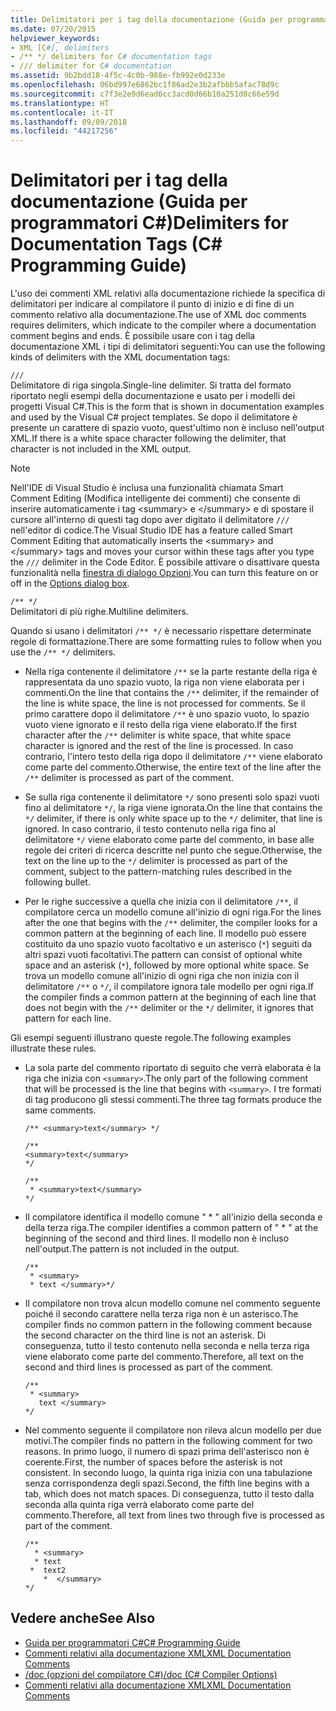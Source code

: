 ```yaml
---
title: Delimitatori per i tag della documentazione (Guida per programmatori C#)
ms.date: 07/20/2015
helpviewer_keywords:
- XML [C#], delimiters
- /** */ delimiters for C# documentation tags
- /// delimiter for C# documentation
ms.assetid: 9b2bdd18-4f5c-4c0b-988e-fb992e0d233e
ms.openlocfilehash: 06bd997e6862bc1f86ad2e3b2afbbb5afac78d9c
ms.sourcegitcommit: c7f3e2e9d6ead6cc3acd0d66b10a251d0c66e59d
ms.translationtype: HT
ms.contentlocale: it-IT
ms.lasthandoff: 09/09/2018
ms.locfileid: "44217256"
---
```

# <a name="delimiters-for-documentation-tags-c-programming-guide"></a><span data-ttu-id="fe8b3-102">Delimitatori per i tag della documentazione (Guida per programmatori C#)</span><span class="sxs-lookup"><span data-stu-id="fe8b3-102">Delimiters for Documentation Tags (C# Programming Guide)</span></span>
<span data-ttu-id="fe8b3-103">L'uso dei commenti XML relativi alla documentazione richiede la specifica di delimitatori per indicare al compilatore il punto di inizio e di fine di un commento relativo alla documentazione.</span><span class="sxs-lookup"><span data-stu-id="fe8b3-103">The use of XML doc comments requires delimiters, which indicate to the compiler where a documentation comment begins and ends.</span></span> <span data-ttu-id="fe8b3-104">È possibile usare con i tag della documentazione XML i tipi di delimitatori seguenti:</span><span class="sxs-lookup"><span data-stu-id="fe8b3-104">You can use the following kinds of delimiters with the XML documentation tags:</span></span>  
  
 `///`  
 <span data-ttu-id="fe8b3-105">Delimitatore di riga singola.</span><span class="sxs-lookup"><span data-stu-id="fe8b3-105">Single-line delimiter.</span></span> <span data-ttu-id="fe8b3-106">Si tratta del formato riportato negli esempi della documentazione e usato per i modelli dei progetti Visual C#.</span><span class="sxs-lookup"><span data-stu-id="fe8b3-106">This is the form that is shown in documentation examples and used by the Visual C# project templates.</span></span> <span data-ttu-id="fe8b3-107">Se dopo il delimitatore è presente un carattere di spazio vuoto, quest'ultimo non è incluso nell'output XML.</span><span class="sxs-lookup"><span data-stu-id="fe8b3-107">If there is a white space character following the delimiter, that character is not included in the XML output.</span></span>  
  
> [!NOTE]
>  <span data-ttu-id="fe8b3-108">Nell'IDE di Visual Studio è inclusa una funzionalità chiamata Smart Comment Editing (Modifica intelligente dei commenti) che consente di inserire automaticamente i tag \<summary> e \</summary> e di spostare il cursore all'interno di questi tag dopo aver digitato il delimitatore `///` nell'editor di codice.</span><span class="sxs-lookup"><span data-stu-id="fe8b3-108">The Visual Studio IDE has a feature called Smart Comment Editing that automatically inserts the \<summary> and \</summary> tags and moves your cursor within these tags after you type the `///` delimiter in the Code Editor.</span></span> <span data-ttu-id="fe8b3-109">È possibile attivare o disattivare questa funzionalità nella [finestra di dialogo Opzioni](/visualstudio/ide/reference/options-text-editor-csharp-advanced).</span><span class="sxs-lookup"><span data-stu-id="fe8b3-109">You can turn this feature on or off in the [Options dialog box](/visualstudio/ide/reference/options-text-editor-csharp-advanced).</span></span>  
  
 `/** */`  
 <span data-ttu-id="fe8b3-110">Delimitatori di più righe.</span><span class="sxs-lookup"><span data-stu-id="fe8b3-110">Multiline delimiters.</span></span>  
  
 <span data-ttu-id="fe8b3-111">Quando si usano i delimitatori `/** */` è necessario rispettare determinate regole di formattazione.</span><span class="sxs-lookup"><span data-stu-id="fe8b3-111">There are some formatting rules to follow when you use the `/** */` delimiters.</span></span>  
  
-   <span data-ttu-id="fe8b3-112">Nella riga contenente il delimitatore `/**` se la parte restante della riga è rappresentata da uno spazio vuoto, la riga non viene elaborata per i commenti.</span><span class="sxs-lookup"><span data-stu-id="fe8b3-112">On the line that contains the `/**` delimiter, if the remainder of the line is white space, the line is not processed for comments.</span></span> <span data-ttu-id="fe8b3-113">Se il primo carattere dopo il delimitatore `/**` è uno spazio vuoto, lo spazio vuoto viene ignorato e il resto della riga viene elaborato.</span><span class="sxs-lookup"><span data-stu-id="fe8b3-113">If the first character after the `/**` delimiter is white space, that white space character is ignored and the rest of the line is processed.</span></span> <span data-ttu-id="fe8b3-114">In caso contrario, l'intero testo della riga dopo il delimitatore `/**` viene elaborato come parte del commento.</span><span class="sxs-lookup"><span data-stu-id="fe8b3-114">Otherwise, the entire text of the line after the `/**` delimiter is processed as part of the comment.</span></span>  
  
-   <span data-ttu-id="fe8b3-115">Se sulla riga contenente il delimitatore `*/` sono presenti solo spazi vuoti fino al delimitatore `*/`, la riga viene ignorata.</span><span class="sxs-lookup"><span data-stu-id="fe8b3-115">On the line that contains the `*/` delimiter, if there is only white space up to the `*/` delimiter, that line is ignored.</span></span> <span data-ttu-id="fe8b3-116">In caso contrario, il testo contenuto nella riga fino al delimitatore `*/` viene elaborato come parte del commento, in base alle regole dei criteri di ricerca descritte nel punto che segue.</span><span class="sxs-lookup"><span data-stu-id="fe8b3-116">Otherwise, the text on the line up to the `*/` delimiter is processed as part of the comment, subject to the pattern-matching rules described in the following bullet.</span></span>  
  
-   <span data-ttu-id="fe8b3-117">Per le righe successive a quella che inizia con il delimitatore `/**`, il compilatore cerca un modello comune all'inizio di ogni riga.</span><span class="sxs-lookup"><span data-stu-id="fe8b3-117">For the lines after the one that begins with the `/**` delimiter, the compiler looks for a common pattern at the beginning of each line.</span></span> <span data-ttu-id="fe8b3-118">Il modello può essere costituito da uno spazio vuoto facoltativo e un asterisco (`*`) seguiti da altri spazi vuoti facoltativi.</span><span class="sxs-lookup"><span data-stu-id="fe8b3-118">The pattern can consist of optional white space and an asterisk (`*`), followed by more optional white space.</span></span> <span data-ttu-id="fe8b3-119">Se trova un modello comune all'inizio di ogni riga che non inizia con il delimitatore `/**` o `*/`, il compilatore ignora tale modello per ogni riga.</span><span class="sxs-lookup"><span data-stu-id="fe8b3-119">If the compiler finds a common pattern at the beginning of each line that does not begin with the `/**` delimiter or the `*/` delimiter, it ignores that pattern for each line.</span></span>  
  
 <span data-ttu-id="fe8b3-120">Gli esempi seguenti illustrano queste regole.</span><span class="sxs-lookup"><span data-stu-id="fe8b3-120">The following examples illustrate these rules.</span></span>  
  
-   <span data-ttu-id="fe8b3-121">La sola parte del commento riportato di seguito che verrà elaborata è la riga che inizia con `<summary>`.</span><span class="sxs-lookup"><span data-stu-id="fe8b3-121">The only part of the following comment that will be processed is the line that begins with `<summary>`.</span></span> <span data-ttu-id="fe8b3-122">I tre formati di tag producono gli stessi commenti.</span><span class="sxs-lookup"><span data-stu-id="fe8b3-122">The three tag formats produce the same comments.</span></span>  
  
    ```  
    /** <summary>text</summary> */   
  
    /**   
    <summary>text</summary>   
    */   
  
    /**   
     * <summary>text</summary>   
    */  
    ```  
  
-   <span data-ttu-id="fe8b3-123">Il compilatore identifica il modello comune " \* " all'inizio della seconda e della terza riga.</span><span class="sxs-lookup"><span data-stu-id="fe8b3-123">The compiler identifies a common pattern of " \* " at the beginning of the second and third lines.</span></span> <span data-ttu-id="fe8b3-124">Il modello non è incluso nell'output.</span><span class="sxs-lookup"><span data-stu-id="fe8b3-124">The pattern is not included in the output.</span></span>  
  
    ```  
    /**   
     * <summary>   
     * text </summary>*/   
    ```  
  
-   <span data-ttu-id="fe8b3-125">Il compilatore non trova alcun modello comune nel commento seguente poiché il secondo carattere nella terza riga non è un asterisco.</span><span class="sxs-lookup"><span data-stu-id="fe8b3-125">The compiler finds no common pattern in the following comment because the second character on the third line is not an asterisk.</span></span> <span data-ttu-id="fe8b3-126">Di conseguenza, tutto il testo contenuto nella seconda e nella terza riga viene elaborato come parte del commento.</span><span class="sxs-lookup"><span data-stu-id="fe8b3-126">Therefore, all text on the second and third lines is processed as part of the comment.</span></span>  
  
    ```  
    /**   
     * <summary>   
       text </summary>  
    */   
    ```  
  
-   <span data-ttu-id="fe8b3-127">Nel commento seguente il compilatore non rileva alcun modello per due motivi.</span><span class="sxs-lookup"><span data-stu-id="fe8b3-127">The compiler finds no pattern in the following comment for two reasons.</span></span> <span data-ttu-id="fe8b3-128">In primo luogo, il numero di spazi prima dell'asterisco non è coerente.</span><span class="sxs-lookup"><span data-stu-id="fe8b3-128">First, the number of spaces before the asterisk is not consistent.</span></span> <span data-ttu-id="fe8b3-129">In secondo luogo, la quinta riga inizia con una tabulazione senza corrispondenza degli spazi.</span><span class="sxs-lookup"><span data-stu-id="fe8b3-129">Second, the fifth line begins with a tab, which does not match spaces.</span></span> <span data-ttu-id="fe8b3-130">Di conseguenza, tutto il testo dalla seconda alla quinta riga verrà elaborato come parte del commento.</span><span class="sxs-lookup"><span data-stu-id="fe8b3-130">Therefore, all text from lines two through five is processed as part of the comment.</span></span>  
  
    ```  
    /**   
      * <summary>   
      * text   
     *  text2   
        *  </summary>   
    */   
    ```  
  
## <a name="see-also"></a><span data-ttu-id="fe8b3-131">Vedere anche</span><span class="sxs-lookup"><span data-stu-id="fe8b3-131">See Also</span></span>

- [<span data-ttu-id="fe8b3-132">Guida per programmatori C#</span><span class="sxs-lookup"><span data-stu-id="fe8b3-132">C# Programming Guide</span></span>](../../../csharp/programming-guide/index.md)  
- [<span data-ttu-id="fe8b3-133">Commenti relativi alla documentazione XML</span><span class="sxs-lookup"><span data-stu-id="fe8b3-133">XML Documentation Comments</span></span>](../../../csharp/programming-guide/xmldoc/xml-documentation-comments.md)  
- [<span data-ttu-id="fe8b3-134">/doc (opzioni del compilatore C#)</span><span class="sxs-lookup"><span data-stu-id="fe8b3-134">/doc (C# Compiler Options)</span></span>](../../../csharp/language-reference/compiler-options/doc-compiler-option.md)  
- [<span data-ttu-id="fe8b3-135">Commenti relativi alla documentazione XML</span><span class="sxs-lookup"><span data-stu-id="fe8b3-135">XML Documentation Comments</span></span>](../../../csharp/programming-guide/xmldoc/xml-documentation-comments.md)
